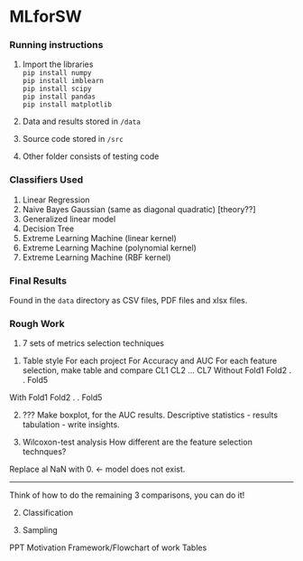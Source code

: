 # MLforSW

### Running instructions 
1. Import the libraries   
`pip install numpy`  
`pip install imblearn`  
`pip install scipy`  
`pip install pandas`  
`pip install matplotlib`  

2. Data and results stored in `/data`

3. Source code stored in `/src`

4. Other folder consists of testing code

### Classifiers Used
1. Linear Regression   
2. Naive Bayes Gaussian (same as diagonal quadratic) [theory??]  
3. Generalized linear model
4. Decision Tree
5. Extreme Learning Machine (linear kernel) 
6. Extreme Learning Machine (polynomial kernel) 
7. Extreme Learning Machine (RBF kernel)

### Final Results
Found in the `data` directory as CSV files, PDF files and xlsx files. 

### Rough Work

1. 7 sets of metrics selection techniques

1) Table style
For each project
	For Accuracy and AUC
		For each feature selection, make table and compare
		CL1 CL2 ... CL7
Without 
Fold1
Fold2
.
.
Fold5

With
Fold1
Fold2
.
.
Fold5

2) ???
Make boxplot, for the AUC results. Descriptive statistics - results tabulation - write insights. 

3) Wilcoxon-test analysis 
How different are the feature selection technques?

Replace al NaN with 0. <- model does not exist.

----------------------------------------------------

Think of how to do the remaining 3 comparisons, you can do it!

2. Classification


3. Sampling


PPT
Motivation
Framework/Flowchart of work
Tables